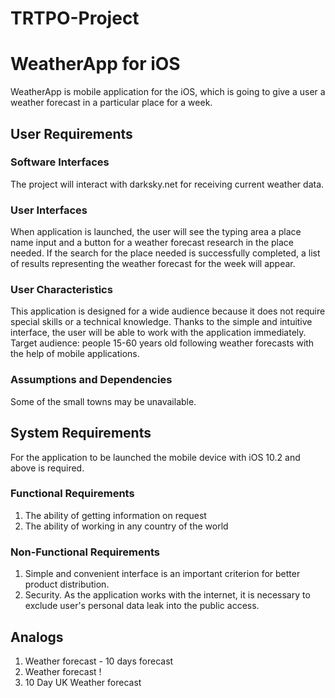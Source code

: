 # TRTPO-Project

<h1> WeatherApp for iOS </h1>

WeatherApp is mobile application for the iOS, which is going to give a user a weather forecast in a particular place for a week.

<h2> User Requirements </h2>
<h3> Software Interfaces </h3>

The project will interact with darksky.net for receiving current weather data.

<h3> User Interfaces </h3>

When application is launched, the user will see the typing area a place name input and a button for a weather forecast research in the place needed. If the search for the place needed is successfully completed, a list of results representing the weather forecast for the week will appear.

<h3> User Characteristics </h3>
 
This application is designed for a wide audience because it does not require special skills or a technical knowledge. Thanks to the simple and intuitive interface, the user will be able to work with the application immediately.
Target audience: people 15-60 years old following weather forecasts with the help of mobile applications.

<h3> Assumptions and Dependencies </h3>

Some of the small towns may be unavailable.

<h2> System Requirements </h2>

For the application to be launched the mobile device with iOS 10.2 and above is required.

<h3> Functional Requirements </h3>

1) The ability of getting information on request
2) The ability of working in any country of the world

<h3> Non-Functional Requirements </h3>

1) Simple and convenient interface is an important criterion for better product distribution. 
2) Security. As the application works with the internet, it is necessary to exclude user's personal data leak into the public access.

<h2> Analogs </h2>

1) Weather forecast - 10 days forecast
2) Weather forecast !
3) 10 Day UK Weather forecast



